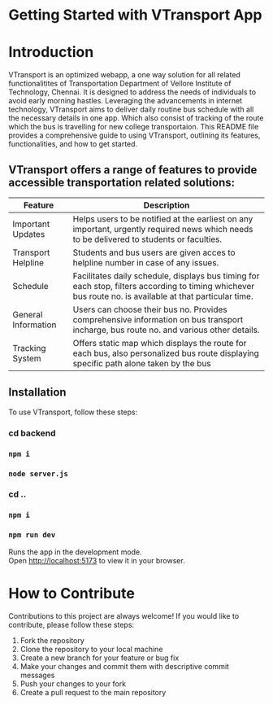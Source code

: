 # Getting Started with VTransport App

# Introduction

VTransport is an optimized webapp, a one way solution for all related functionalitites of Transportation Department of Vellore Institute of Technology, Chennai. It is designed to address the needs of individuals to avoid early morning hastles. Leveraging the advancements in internet technology, VTransport aims to deliver daily routine bus schedule with all the necessary details in one app. Which also consist of tracking of the route which the bus is travelling for new college transportaion. This README file provides a comprehensive guide to using VTransport, outlining its features, functionalities, and how to get started.

## VTransport offers a range of features to provide accessible transportation related solutions:

| Feature                 | Description                                                                                                                              |
|-------------------------|------------------------------------------------------------------------------------------------------------------------------------------|
| Important Updates       | Helps users to be notified at the earliest on any important, urgently required news which needs to be delivered to students or faculties.|
| Transport Helpline      | Students and bus users are given acces to helpline number in case of any issues.                                                         |
| Schedule                | Facilitates daily schedule, displays bus timing for each stop, filters according to timing whichever bus route no. is available at that particular time.|
| General Information     | Users can choose their bus no. Provides comprehensive information on bus transport incharge, bus route no. and various other details.    |
| Tracking System         | Offers static map which displays the route for each bus, also personalized bus route displaying specific path alone taken by the bus     |

## Installation

To use VTransport, follow these steps:
### cd backend
### `npm i`
### `node server.js`
### cd ..
### `npm i`
### `npm run dev`

Runs the app in the development mode.\
Open [http://localhost:5173](http://localhost:5173) to view it in your browser.

# How to Contribute

Contributions to this project are always welcome! If you would like to contribute, please follow these steps:

1. Fork the repository
1. Clone the repository to your local machine
1. Create a new branch for your feature or bug fix
1. Make your changes and commit them with descriptive commit messages
1. Push your changes to your fork
1. Create a pull request to the main repository
